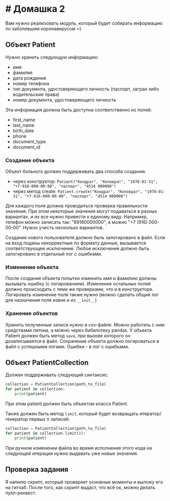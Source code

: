 # # Домашка 2

Вам нужно реализовать модуль, который будет собирать информацию по заболевшим коронавирусом =)

## Объект Patient

Нужно хранить следующую информацию:

- имя
- фамилия
- дата рождения
- номер телефона
- тип документа, удостоверяющего личность (паспорт, загран либо водительские права)
- номер документа, удостоверяющего личность

Эта информация должна быть доступна соответственно из полей:

 - first_name
 - last_name
 - birth_date
 - phone
 - document_type
 - document_id

### Создание объекта

Объект больного должен поддерживать два способа создания:
- через конструктор: `Patient("Кондрат", "Коловрат", "1978-01-31", "+7-916-000-00-00", "паспорт", "4514 000000")`
- через метод create:  `Patient.create("Кондрат", "Коловрат", "1978-01-31", "+7-916-000-00-00", "паспорт", "4514 000000")`

Для каждого поля должна проводиться проверка правильности значения. При этом некоторые значения могут подаваться в разных вариантах, и их все нужно привести к единому виду. Например, телефон можно записать так: "89160000000", а можно "+7 (916) 000-00-00". Нужно учесть несколько вариантов.

Создание нового пользователя должно быть залогировано в файл. Если на вход поданы некорректные по формату данные, вызывается соответствующее исключение. Любое исключение должно быть залогировано в отдельный лог с ошибками.

### Изменение объекта

После создания объекта попытки изменить имя и фамилию должны вызывать ошибку (с логированием). Изменение остальных полей должно происходить с теми же проверками, что и в конструкторе. Логировать изменение поля также нужно (можно сделать общий лог для назначения поля извне и из `__init__`)

### Хранение объектов

Хранить полученные записи нужно в csv-файле. Можно работать с ним средствами питона, а можно через бибилотеку pandas. У объекта Patient должен быть метод `save`, при вызове которого он дозаписывается в файл. Сохранение объекта должно логироваться в файл с успешными логами. Ошибки - в лог с ошибками.

## Объект PatientCollection

Должен поддерживать следующий синтаксис:



```python
collection = PatientCollection(path_to_file)
for patient in collection:
    print(patient)
```

При этом patient должен быть объектом класса Patient.

Также должен быть метод `limit`, который будет возвращать итератор/генератор первых n записей:

```python
collection = PatientCollection(path_to_file)
for patient in collection.limit(8):
	print(patient)
```

При ручном изменении файла во время исполнения этого кода на следующей итерации нужно выдавать уже новые значения.

## Проверка задания

Я напилю скрипт, который проверяет основные моменты и выложу его на гитхаб. После того, как скрипт выдаст, что всё ок, можно делать пулл-реквест.
